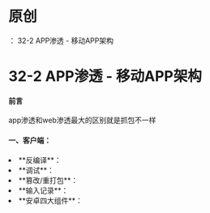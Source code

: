 # 原创
：  32-2 APP渗透 - 移动APP架构

# 32-2 APP渗透 - 移动APP架构

#### 前言

app渗透和web渗透最大的区别就是抓包不一样

#### 一、客户端：

<li> **反编译**：
</li>
<li> **调试**：
</li>
<li> **篡改/重打包**：
</li>
<li> **输入记录**：
</li>
<li> **安卓四大组件**：
</li>
